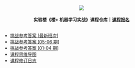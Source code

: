 <div align="center">
  <h1><img src="https://static.shiyanlou.com/img/louplus/louplus_logo.png"></h1>
  <b>实验楼《楼+ 机器学习实战》课程仓库｜<a href="https://www.shiyanlou.com/louplus/ml">课程报名</a></b>
</div>

<br />

- [挑战参考答案 [最新班次]](https://github.com/shiyanlou/louplus-ml/tree/master/Answers)
- [挑战参考答案 [05-06 期]](https://github.com/shiyanlou/louplus-ml/tree/ML05-06/Answers)
- [挑战参考答案 [01-04 期]](https://github.com/shiyanlou/louplus-ml/tree/ML01-04)
- [课程思维导图](https://github.com/shiyanlou/louplus-ml/tree/master/Mindmaps)
- [课程修订日志](https://github.com/shiyanlou/louplus-ml/wiki/CHANGELOG)
